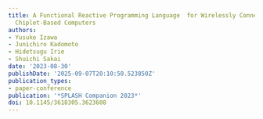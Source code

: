 ```yaml
---
title: A Functional Reactive Programming Language  for Wirelessly Connected Shape-Changeable
  Chiplet-Based Computers
authors:
- Yusuke Izawa
- Junichiro Kadomoto
- Hidetsugu Irie
- Shuichi Sakai
date: '2023-08-30'
publishDate: '2025-09-07T20:10:50.523850Z'
publication_types:
- paper-conference
publication: '*SPLASH Companion 2023*'
doi: 10.1145/3618305.3623608
---
```

